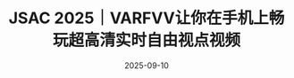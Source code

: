 ---
title: JSAC 2025｜VARFVV让你在手机上畅玩超高清实时自由视点视频
date: 2025-09-10
type: landing

sections:
  - block: contact
    content:

      text: |-
        # AI赋能历史影像修复：上交大团队超高清AI修复技术助力抗战胜利80周年晚会
        ![](images/teaser.jpg)

        在人工智能赋能文化遗产保护的进程中，超高清影像修复技术正在为珍贵历史资料的传承注入新活力。上海交通大学未来媒体网络协同创新中心（CMIC）智能媒体研究组（MediaX），依托在智能媒体领域的长期研究积累，并与中央广播电视总台上海总站、超高清视音频制播呈现国家重点实验室紧密合作，完成了对不同时期我国领导人珍贵历史影像的4K/8K超高清修复与增强工作。相关修复影像已在纪念中国人民抗日战争暨世界反法西斯战争胜利80周年文艺晚会中播出。本次修复将生成式与判别式技术相结合，有效提升了影像的清晰度与细节表现，使这份承载特殊历史记忆的资料在新时代舞台重焕光彩。

        ## 生成与判别AI协同的超高清修复增强
        ![](images/mao修复.PNG)

        抗战胜利文艺晚会现场大屏影像记录了重要的历史时刻，具有不可替代的价值。但受限于当时的存储条件与技术水平，这些影像随时间推移出现了画面模糊、色彩偏差、噪声干扰等问题，影响了其呈现效果与传播价值。传统修复方法多依赖人工干预，不仅耗时费力，修复效果也易受主观因素影响；而单一技术路径在应对复杂退化情况时，也难以兼顾修复效率与画面质量。面对这一挑战，团队结合自身在 AI 视觉技术领域的研究经验，采用生成式与判别式融合的技术思路，为影像修复提供了新的解决方案。
        ![](images/jiang修复.PNG)

        在本次珍贵历史影像的修复中，生成式人工智能发挥了“无中生有”的神奇力量。它通过学习大量高质量图像数据，理解图像结构和特征，对受损或模糊部分进行智能推测和修复，使模糊的面部轮廓清晰，衣着纹理更加完整。修复后的珍贵历史影像在人民大会堂大礼堂屏幕上展示时，画面清晰、细节丰富，将那个时代的精神风貌与厚重质感生动呈现，带来身临其境的震撼感与跨越时空的共鸣。
        ![](images/hu修复.PNG)

        而判别式技术在此过程中，扮演的是 “原始影像的忠实守护者”—— 其核心作用是保障修复结果的保真度，确保生成式技术的 “补全” 不偏离原视频本貌。团队利用判别式模型能力，从 “细节特征” 到 “整体场景” 双重保障修复结果对原始影像的还原度。通过这种方式，修复后的影像在细节、色彩和整体视觉效果上都更加逼真，最大限度地还原了历史的真实场景。

        ## 一站式智能修复增强平台
        ![](images/4K8K超高清媒体的智能增强制作.png)

        团队自主研发的4K/8K 超高清媒体智能增强制作平台，集成了多项自主创新的前沿视频修复技术，包括图像识别、智能降噪、超分辨率、视频插帧以及生成式人脸修复等，并采用生成式与判别式融合方法，实现了视频修复与增强的智能化升级。
        ![](images/feature1.png)
        
        基于自主研发的AI视频增强平台，团队已完成中央广播电视总台300余段珍贵影像的超高清增强，涵盖庆祝建党百年七一庆典演出《伟大征程》、历届冬奥会开幕式集锦等历史素材，央视版《红楼梦》《西游记》等四大名著，《舌尖上的中国》《天宫建造》等纪录片，《闪闪的红星》《洪湖赤卫队》等经典影视剧，以及《千秋诗颂》等AIGC内容。
        ![](images/yangliwei演示.png)

        未来，随着前沿技术的不断迭代，更多珍贵历史影像将焕发新生，为红色文化的数字化传承提供坚实支撑。科研团队将持续攻克关键技术难题，推动自主音视频处理技术的产业化落地，为国家重大活动提供有力技术保障，助力中国声音与影像在世界舞台上精彩呈现。

---